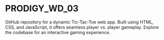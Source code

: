 # PRODIGY_WD_03
GitHub repository for a dynamic Tic-Tac-Toe web app. Built using HTML, CSS, and JavaScript, it offers seamless player vs. player gameplay. Explore the codebase for an interactive gaming experience.

